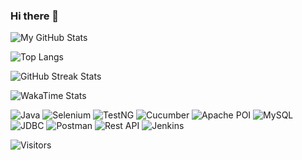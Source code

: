 ### Hi there 👋

![My GitHub Stats](https://github-readme-stats.vercel.app/api?username=Snmtechno&show_icons=true&theme=radical)

![Top Langs](https://github-readme-stats.vercel.app/api/top-langs/?username=Snmtechno&theme=radical)

![GitHub Streak Stats](https://github-readme-streak-stats.herokuapp.com/?user=Snmtechno&theme=radical)

![WakaTime Stats](https://github-readme-stats.vercel.app/api/wakatime?username=Snmtechno&theme=radical)




![Java](https://img.shields.io/badge/-Java-red?style=flat&logo=java)
![Selenium](https://img.shields.io/badge/-Selenium-green?style=flat&logo=selenium)
![TestNG](https://img.shields.io/badge/-TestNG-green?style=flat)
![Cucumber](https://img.shields.io/badge/-Cucumber-green?style=flat&logo=cucumber)
![Apache POI](https://img.shields.io/badge/-ApachePOI-blue?style=flat)
![MySQL](https://img.shields.io/badge/-MySQL-blue?style=flat&logo=mysql)
![JDBC](https://img.shields.io/badge/-JDBC-orange?style=flat)
![Postman](https://img.shields.io/badge/-Postman-red?style=flat&logo=postman)
![Rest API](https://img.shields.io/badge/-RestAPI-brightgreen?style=flat)
![Jenkins](https://img.shields.io/badge/-Jenkins-black?style=flat&logo=jenkins)



![Visitors](https://visitor-badge.laobi.icu/badge?page_id=Snmtechno.Snmtechno)

<circle cx="50" cy="50" r="10" fill="blue" />

<filter id="waves" x="0%" y="0%" width="100%" height="100%">
   <feImage xlink:href="#wavePattern" result="wavePattern" />
   <feDisplacementMap in="SourceGraphic" in2="wavePattern" scale="20" />
</filter>

<circle cx="150" cy="70" r="2" fill="white" />
<circle cx="170" cy="90" r="2" fill="white" />
<!-- ... Daha fazla yıldız ekleyin ... -->









